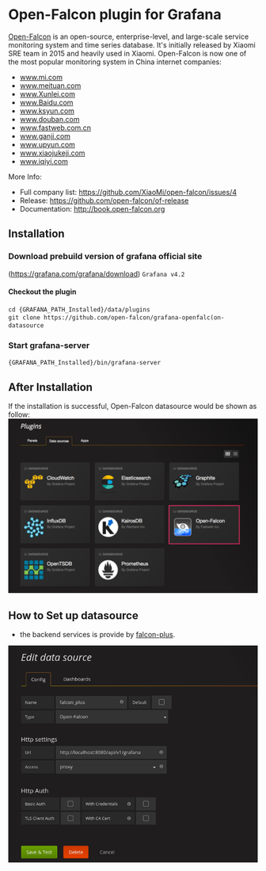 # Open-Falcon plugin for Grafana

[Open-Falcon](https://github.com/open-falcon/open-falcon) is an open-source, enterprise-level, and large-scale service monitoring system and time series database. It's initially released by Xiaomi SRE team in 2015 and heavily used in Xiaomi. Open-Falcon is now one of the most popular monitoring system in China internet companies:

- www.mi.com
- www.meituan.com
- www.Xunlei.com
- www.Baidu.com
- www.ksyun.com
- www.douban.com
- www.fastweb.com.cn
- www.ganji.com
- www.upyun.com
- www.xiaojukeji.com
- www.iqiyi.com

More Info:

- Full company list: https://github.com/XiaoMi/open-falcon/issues/4
- Release: https://github.com/open-falcon/of-release
- Documentation: http://book.open-falcon.org

## Installation


### Download prebuild version of grafana official site
(https://grafana.com/grafana/download) `Grafana v4.2`

#### Checkout the plugin
```
cd {GRAFANA_PATH_Installed}/data/plugins
git clone https://github.com/open-falcon/grafana-openfalc(on-datasource
```

### Start grafana-server
```
{GRAFANA_PATH_Installed}/bin/grafana-server
```

## After Installation
If the installation is successful, Open-Falcon datasource would be shown as follow:
![](https://raw.githubusercontent.com/hitripod/kordan.common.store/master/images/open-falcon/grafana_plugin_1.png)

## How to Set up datasource
* the backend services is provide by [falcon-plus](https://github.com/open-falcon/falcon-plus/tree/master/modules/api).

![](img/setup_grafana.png)
